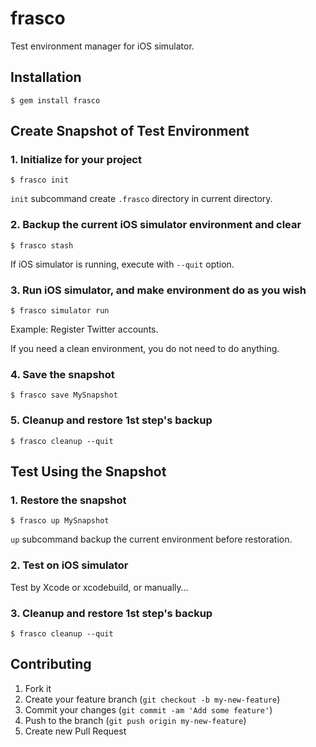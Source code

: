 # frasco

Test environment manager for iOS simulator.

## Installation

    $ gem install frasco

## Create Snapshot of Test Environment 

### 1. Initialize for your project

	$ frasco init
	
`init` subcommand create `.frasco` directory in current directory.

### 2. Backup the current iOS simulator environment and clear

	$ frasco stash
	
If iOS simulator is running, execute with `--quit` option.
   
### 3. Run iOS simulator, and make environment do as you wish

    $ frasco simulator run
   
Example: Register Twitter accounts.

If you need a clean environment, you do not need to do anything.

### 4. Save the snapshot

	$ frasco save MySnapshot
	
### 5. Cleanup and restore 1st step's backup

	$ frasco cleanup --quit
	
## Test Using the Snapshot

### 1. Restore the snapshot

	$ frasco up MySnapshot

`up` subcommand backup the current environment before restoration.

### 2. Test on iOS simulator

Test by Xcode or xcodebuild, or manually…

### 3. Cleanup and restore 1st step's backup

	$ frasco cleanup --quit

## Contributing

1. Fork it
2. Create your feature branch (`git checkout -b my-new-feature`)
3. Commit your changes (`git commit -am 'Add some feature'`)
4. Push to the branch (`git push origin my-new-feature`)
5. Create new Pull Request

